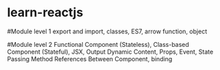 # learn-reactjs

#Module level 1
export and import, classes, ES7, arrow function, object

#Module level 2
Functional Component (Stateless), Class-based Component (Stateful), JSX, Output Dynamic Content, Props, Event, State
Passing Method References Between Component, binding
